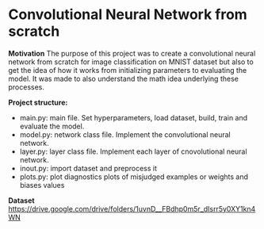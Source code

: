 # Convolutional Neural Network from scratch

**Motivation**
The purpose of this project was to create a convolutional neural network from scratch for image classification on MNIST dataset but also to get the idea of how it works from initializing parameters to evaluating the model. It was made  to also understand the math idea underlying these processes. 

**Project structure:**
- main.py: main file. Set hyperparameters, load dataset, build, train and evaluate the model.
- model.py: network class file. Implement the convolutional neural network.
- layer.py: layer class file. Implement each layer of cnovolutional neural network.
- inout.py: import dataset and preprocess it
- plots.py: plot diagnostics plots of misjudged examples or weights and biases values

**Dataset**
https://drive.google.com/drive/folders/1uvnD__FBdhp0m5r_dIsrr5y0XY1kn4WN










